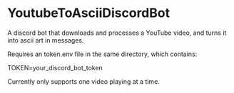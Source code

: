 # YoutubeToAsciiDiscordBot
A discord bot that downloads and processes a YouTube video, and turns it into ascii art in messages.

Requires an token.env file in the same directory, which contains:

TOKEN=your_discord_bot_token

Currently only supports one video playing at a time.
